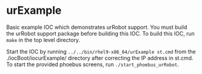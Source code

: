 # urExample
Basic example IOC which demonstrates urRobot support. You must build the urRobot
support package before building this IOC. To build this IOC, run `make` in the top level directory.


Start the IOC by running `../../bin/rhel9-x86_64/urExample st.cmd` from the ./iocBoot/iocurExample/
directory after correcting the IP address in st.cmd. To start the provided
phoebus screens, run `./start_phoebus_urRobot`.
